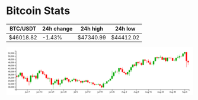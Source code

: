 # Bitcoin Stats

BTC/USDT|24h change|24h high|24h low|
|---|---|---|---|
|$46018.82|-1.43%|$47340.99|$44412.02|

<img src="./chart.svg">
